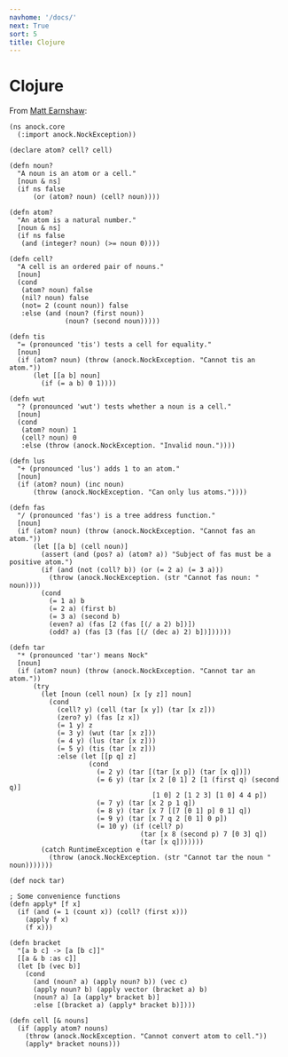 ```yaml
---
navhome: '/docs/'
next: True
sort: 5
title: Clojure
---
```


# Clojure

From [Matt
Earnshaw](https://github.com/mattearnshaw/anock/blob/master/src/anock/core.clj):

    (ns anock.core
      (:import anock.NockException))

    (declare atom? cell? cell)

    (defn noun?
      "A noun is an atom or a cell."
      [noun & ns]
      (if ns false
          (or (atom? noun) (cell? noun))))

    (defn atom?
      "An atom is a natural number."
      [noun & ns]
      (if ns false
       (and (integer? noun) (>= noun 0))))

    (defn cell?
      "A cell is an ordered pair of nouns."
      [noun]
      (cond 
       (atom? noun) false
       (nil? noun) false
       (not= 2 (count noun)) false
       :else (and (noun? (first noun)) 
                  (noun? (second noun)))))

    (defn tis
      "= (pronounced 'tis') tests a cell for equality."
      [noun]
      (if (atom? noun) (throw (anock.NockException. "Cannot tis an atom."))
          (let [[a b] noun]
            (if (= a b) 0 1))))

    (defn wut
      "? (pronounced 'wut') tests whether a noun is a cell."
      [noun]
      (cond
       (atom? noun) 1
       (cell? noun) 0
       :else (throw (anock.NockException. "Invalid noun."))))

    (defn lus
      "+ (pronounced 'lus') adds 1 to an atom."
      [noun]
      (if (atom? noun) (inc noun)
          (throw (anock.NockException. "Can only lus atoms."))))

    (defn fas
      "/ (pronounced 'fas') is a tree address function."
      [noun]
      (if (atom? noun) (throw (anock.NockException. "Cannot fas an atom."))
          (let [[a b] (cell noun)]
            (assert (and (pos? a) (atom? a)) "Subject of fas must be a positive atom.")
            (if (and (not (coll? b)) (or (= 2 a) (= 3 a)))
              (throw (anock.NockException. (str "Cannot fas noun: " noun))))
            (cond
              (= 1 a) b
              (= 2 a) (first b)
              (= 3 a) (second b)
              (even? a) (fas [2 (fas [(/ a 2) b])])
              (odd? a) (fas [3 (fas [(/ (dec a) 2) b])])))))

    (defn tar
      "* (pronounced 'tar') means Nock"
      [noun]
      (if (atom? noun) (throw (anock.NockException. "Cannot tar an atom."))
          (try
            (let [noun (cell noun) [x [y z]] noun]
              (cond
                (cell? y) (cell (tar [x y]) (tar [x z]))
                (zero? y) (fas [z x])
                (= 1 y) z
                (= 3 y) (wut (tar [x z]))
                (= 4 y) (lus (tar [x z]))
                (= 5 y) (tis (tar [x z]))
                :else (let [[p q] z]
                        (cond
                          (= 2 y) (tar [(tar [x p]) (tar [x q])])
                          (= 6 y) (tar [x 2 [0 1] 2 [1 (first q) (second q)]
                                        [1 0] 2 [1 2 3] [1 0] 4 4 p])
                          (= 7 y) (tar [x 2 p 1 q])
                          (= 8 y) (tar [x 7 [[7 [0 1] p] 0 1] q])
                          (= 9 y) (tar [x 7 q 2 [0 1] 0 p])
                          (= 10 y) (if (cell? p)
                                     (tar [x 8 (second p) 7 [0 3] q])
                                     (tar [x q]))))))
            (catch RuntimeException e
              (throw (anock.NockException. (str "Cannot tar the noun " noun)))))))

    (def nock tar)

    ; Some convenience functions
    (defn apply* [f x]
      (if (and (= 1 (count x)) (coll? (first x)))
        (apply f x)
        (f x)))

    (defn bracket
      "[a b c] -> [a [b c]]"
      [[a & b :as c]]
      (let [b (vec b)]
        (cond
          (and (noun? a) (apply noun? b)) (vec c)
          (apply noun? b) (apply vector (bracket a) b)
          (noun? a) [a (apply* bracket b)]
          :else [(bracket a) (apply* bracket b)])))

    (defn cell [& nouns]
      (if (apply atom? nouns)
        (throw (anock.NockException. "Cannot convert atom to cell."))
        (apply* bracket nouns)))
